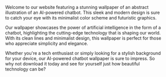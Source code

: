 <!--
Write me content for website with wallpaper "An abstract illustration of an AI-powered chatbot, with sleek and modern graphics and a minimalist color scheme."
-->

<!--font:Poppins.-->

Welcome to our website featuring a stunning wallpaper of an abstract illustration of an AI-powered chatbot. This sleek and modern design is sure to catch your eye with its minimalist color scheme and futuristic graphics.

Our wallpaper showcases the power of artificial intelligence in the form of a chatbot, highlighting the cutting-edge technology that is shaping our world. With its clean lines and minimalist design, this wallpaper is perfect for those who appreciate simplicity and elegance.

Whether you're a tech enthusiast or simply looking for a stylish background for your device, our AI-powered chatbot wallpaper is sure to impress. So why not download it today and see for yourself just how beautiful technology can be?
